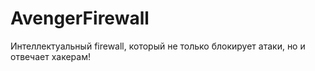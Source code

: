 # AvengerFirewall
Интеллектуальный firewall, который не только блокирует атаки, но и отвечает хакерам!
